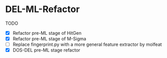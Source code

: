# DEL-ML-Refactor

TODO
- [x] Refactor pre-ML stage of HitGen
- [x] Refactor pre-ML stage of M-Sigma
- [ ] Replace fingerprint.py with a more general feature extractor by molfeat
- [x] DOS-DEL pre-ML stage refactor
